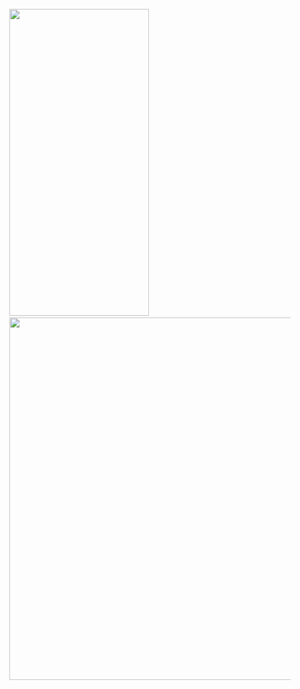 
<p float="left">
<img src="https://user-images.githubusercontent.com/46574484/228615286-fa3a505f-ae77-4ab8-a3c4-211ee96f8b94.gif" width="250" height="550"/>
  &nbsp; &nbsp; &nbsp; &nbsp;
<img src="https://user-images.githubusercontent.com/46574484/231800039-6c883d5e-e44e-427d-8d3f-9db3e37371eb.gif" width="650" height="650"/>
</p>

